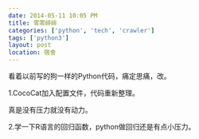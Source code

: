 ```yaml
---
date: 2014-05-11 10:05 PM
title: 零零碎碎
categories: ['python', 'tech', 'crawler']
tags: ['python3']
layout: post
location: 宿舍
---
```

看着以前写的狗一样的Python代码，痛定思痛，改。


1.CocoCat加入配置文件，代码重新整理。

真是没有压力就没有动力。

2.学一下R语言的回归函数，python做回归还是有点小压力。

